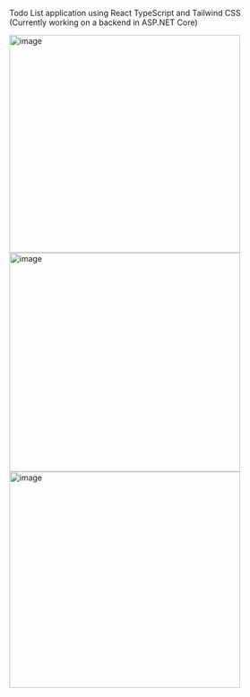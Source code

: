 Todo List application using React TypeScript and Tailwind CSS</br>
(Currently working on a backend in ASP.NET Core)

<img width="412" height="389" alt="image" src="https://github.com/user-attachments/assets/01dc02db-b061-4484-9ce2-75cef3d99bc8" />
<img width="412" height="391" alt="image" src="https://github.com/user-attachments/assets/abbe4044-2a27-4e1f-ab7b-7bd340a2fc12" />
<img width="412" height="386" alt="image" src="https://github.com/user-attachments/assets/d629cf7d-a7c0-4c43-b945-222ee3d49755" />

